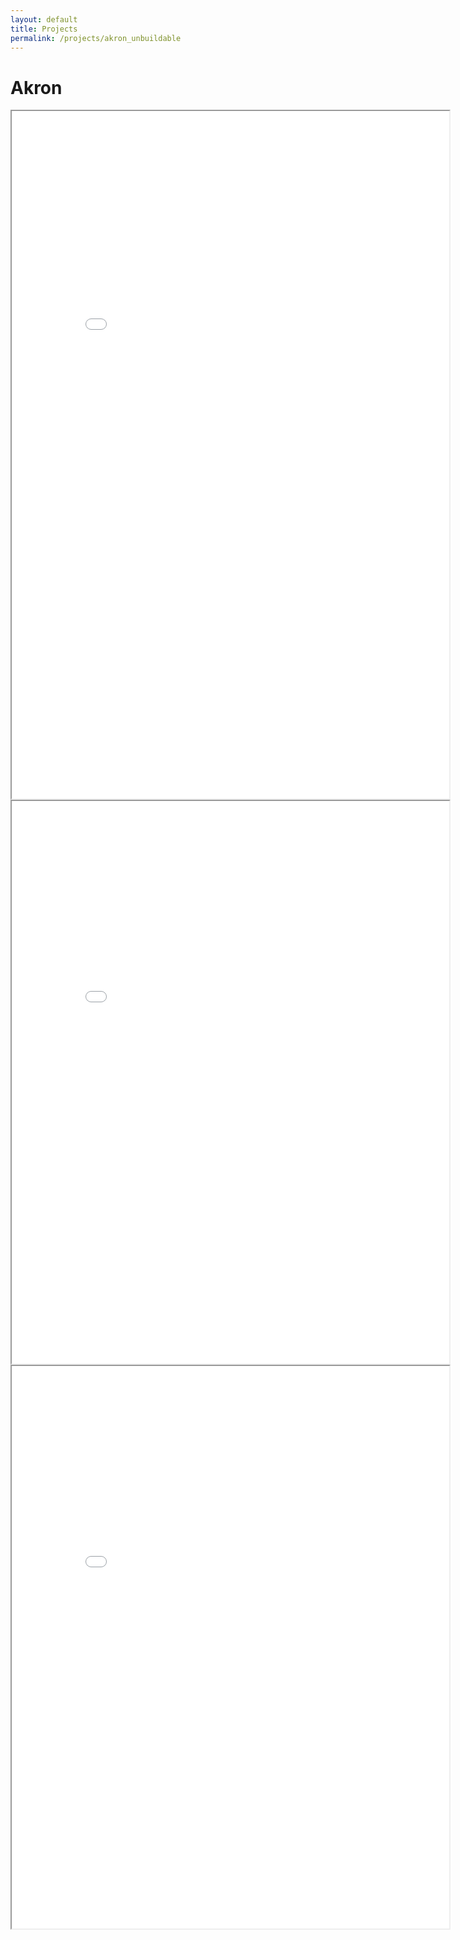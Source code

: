 ```yaml
---
layout: default
title: Projects
permalink: /projects/akron_unbuildable
---
```

# Akron


<iframe src="front_all.html" height="1100" width="700"></iframe>

<iframe src="front_vacant.html" height="900" width="700"></iframe>

<iframe src="front_occupied.html" height="900" width="700"></iframe>